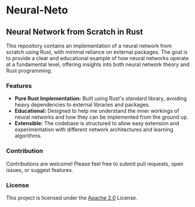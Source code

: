 # Neural-Neto

## Neural Network from Scratch in Rust
This repository contains an implementation of a neural network from
scratch using Rust, with minimal reliance on external packages. The
goal is to provide a clear and educational example of how neural
networks operate at a fundamental level, offering insights into both
neural network theory and Rust programming.

### Features
- **Pure Rust Implementation:** Built using Rust's standard library,
  avoiding heavy dependencies to external libraries and packages.
- **Educational:** Designed to help me understand the inner workings
  of neural networks and how they can be implemented from the ground
  up.
- **Extensible:** The codebase is structured to allow easy extension
  and experimentation with different network architectures and learning
  algorithms.

### Contribution
Contributions are welcome! Please feel free to submit pull requests,
open issues, or suggest features.

### License
This project is licensed under the [Apache 2.0](https://www.apache.org/licenses/LICENSE-2.0) License.
